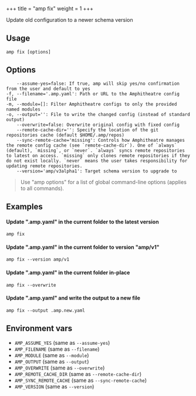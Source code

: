 +++
title = "amp fix"
weight = 1
+++

Update old configuration to a newer schema version

## Usage
```
amp fix [options]
```

## Options
```
    --assume-yes=false: If true, amp will skip yes/no confirmation from the user and default to yes
-f, --filename='.amp.yaml': Path or URL to the Amphitheatre config file
-m, --module=[]: Filter Amphitheatre configs to only the provided named modules
-o, --output='': File to write the changed config (instead of standard output)
    --overwrite=false: Overwrite original config with fixed config
    --remote-cache-dir='': Specify the location of the git repositories cache (default $HOME/.amp/repos)
    --sync-remote-cache='missing': Controls how Amphitheatre manages the remote config cache (see `remote-cache-dir`). One of `always` (default), `missing`, or `never`. `always` syncs remote repositories to latest on access. `missing` only clones remote repositories if they do not exist locally. `never` means the user takes responsibility for updating remote repositories.
    --version='amp/v3alpha1': Target schema version to upgrade to
```

> Use "amp options" for a list of global command-line options (applies to all commands).

## Examples

#### Update ".amp.yaml" in the current folder to the latest version
```
amp fix
```

#### Update ".amp.yaml" in the current folder to version "amp/v1"
```
amp fix --version amp/v1
```

#### Update ".amp.yaml" in the current folder in-place
```
amp fix --overwrite
```

#### Update ".amp.yaml" and write the output to a new file
```
amp fix --output .amp.new.yaml
```

## Environment vars

* `AMP_ASSUME_YES` (same as `--assume-yes`)
* `AMP_FILENAME` (same as `--filename`)
* `AMP_MODULE` (same as `--module`)
* `AMP_OUTPUT` (same as `--output`)
* `AMP_OVERWRITE` (same as `--overwrite`)
* `AMP_REMOTE_CACHE_DIR` (same as `--remote-cache-dir`)
* `AMP_SYNC_REMOTE_CACHE` (same as `--sync-remote-cache`)
* `AMP_VERSION` (same as `--version`)
